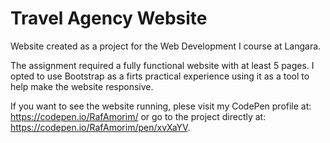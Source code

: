 # Travel Agency Website
Website created as a project for the Web Development I course at Langara.

The assignment required a fully functional website with at least 5 pages. I opted to use Bootstrap as a firts practical experience using it as a tool to help make the website responsive.

If you want to see the website running, plese visit my CodePen profile at: https://codepen.io/RafAmorim/ or go to the project directly at: https://codepen.io/RafAmorim/pen/xvXaYV.
